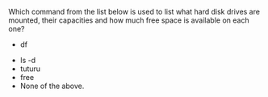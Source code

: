 Which command from the list below is used to list what hard disk drives are mounted, their capacities and how much free space is available on each one?
+ df
* ls -d
* tuturu
* free
* None of the above.
